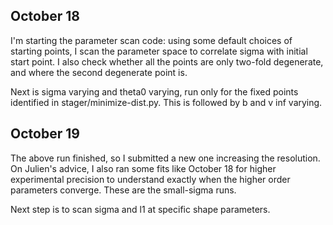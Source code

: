 ## October 18

I'm starting the parameter scan code: using some default choices of starting points, I scan the parameter space to correlate sigma with initial start point. I also check whether all the points are only two-fold degenerate, and where the second degenerate point is.

Next is sigma varying and theta0 varying, run only for the fixed points identified in stager/minimize-dist.py. This is followed by b and v inf varying.

## October 19
The above run finished, so I submitted a new one increasing the resolution. On Julien's advice, I also ran some fits like October 18 for higher experimental precision to understand exactly when the higher order parameters converge. These are the small-sigma runs.

Next step is to scan sigma and l1 at specific shape parameters.
